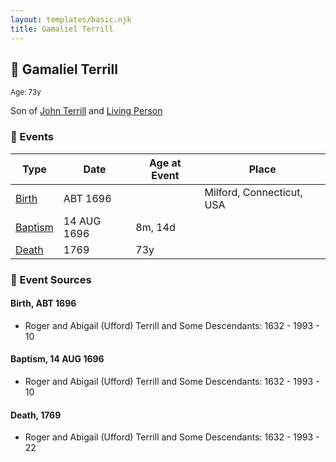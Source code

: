 ```yaml
---
layout: templates/basic.njk
title: Gamaliel Terrill
---
```

## 🔵 Gamaliel Terrill
<small>Age: 73y</small>

Son of [John Terrill](/people/6/65221157) and [Living Person](/people/4/48582652)

### 📆 Events

Type | Date | Age at Event | Place
------ | ------ | ------ | ------
[Birth](#event-event-2) | ABT 1696 |  | Milford, Connecticut, USA
[Baptism](#event-event-0) | 14 AUG 1696 | 8m, 14d |
[Death](#event-event-4) | 1769 | 73y |

### 📰 Event Sources

#### <a id="event-event-2"></a> Birth, ABT 1696
* Roger and Abigail (Ufford) Terrill and Some Descendants: 1632 - 1993  - 10

#### <a id="event-event-0"></a> Baptism, 14 AUG 1696
* Roger and Abigail (Ufford) Terrill and Some Descendants: 1632 - 1993  - 10

#### <a id="event-event-4"></a> Death, 1769
* Roger and Abigail (Ufford) Terrill and Some Descendants: 1632 - 1993  - 22